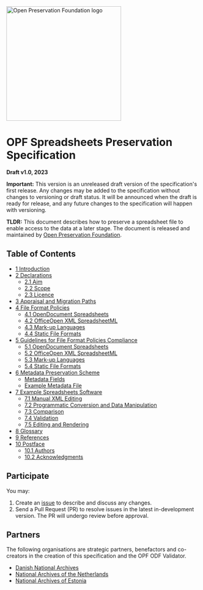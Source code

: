 <img src="https://openpreservation.org/wp-content/uploads/2019/11/opf-site-logo.png" width="300" alt="Open Preservation Foundation logo">

# OPF Spreadsheets Preservation Specification

**Draft v1.0, 2023**

**Important:** This version is an unreleased draft version of the specification's first release. Any changes may be added to the specification without changes to versioning or draft status. It will be announced when the draft is ready for release, and any future changes to the specification will happen with versioning.

**TLDR:** This document describes how to preserve a spreadsheet file to enable access to the data at a later stage. The document is released and maintained by [Open Preservation Foundation](https://openpreservation.org/).

## Table of Contents

* [1 Introduction](/v1.0/Specification.md#1-introduction)
* [2 Declarations](/v1.0/Specification.md#2-declarations)
    * [2.1 Aim](/v1.0/Specification.md#21-aim)
    * [2.2 Scope](/v1.0/Specification.md#22-scope)
    * [2.3 Licence](/v1.0/Specification.md#23-licence)
* [3 Appraisal and Migration Paths](/v1.0/Specification.md#3-appraisal-and-migration-paths)
* [4 File Format Policies](/v1.0/Specification.md#4-file-format-policies)
    * [4.1 OpenDocument Spreadsheets](/v1.0/Specification.md#41-opendocument-spreadsheets)
    * [4.2 OfficeOpen XML SpreadsheetML](/v1.0/Specification.md#42-office-open-xml-spreadsheetml)
    * [4.3 Mark-up Languages](/v1.0/Specification.md#43-mark-up-languages)
    * [4.4 Static File Formats](/v1.0/Specification.md#44-static-file-formats)
* [5 Guidelines for File Format Policies Compliance](/v1.0/Specification.md#5-guidelines-for-file-format-policies-compliance)
    * [5.1 OpenDocument Spreadsheets](/v1.0/Specification.md#51-opendocument-spreadsheets)
    * [5.2 OfficeOpen XML SpreadsheetML](/v1.0/Specification.md#52-office-open-xml-spreadsheetml)
    * [5.3 Mark-up Languages](/v1.0/Specification.md#53-mark-up-languages)
    * [5.4 Static File Formats](/v1.0/Specification.md#54-static-file-formats)
* [6 Metadata Preservation Scheme](#6-metadata-preservation-scheme)
    * [Metadata Fields](#61-metadata-fields)
    * [Example Metadata File](#62-example-metadata-file)
* [7 Example Spreadsheets Software](/v1.0/Specification.md#7-example-spreadsheets-software)
    * [7.1 Manual XML Editing](/v1.0/Specification.md#71-manual-xml-editing)
    * [7.2 Programmatic Conversion and Data Manipulation](/v1.0/Specification.md#72-programmatic-conversion-and-data-manipulation)
    * [7.3 Comparison](/v1.0/Specification.md#73-comparison)
    * [7.4 Validation](/v1.0/Specification.md#74-validation)
    * [7.5 Editing and Rendering](/v1.0/Specification.md#75-editing-and-rendering)
* [8 Glossary](/v1.0/Specification.md#8-glossary)
* [9 References](/v1.0/Specification.md#9-references)
* [10 Postface](/v1.0/Specification.md#10-postface)
    * [10.1 Authors](/v1.0/Specification.md#101-authors)
    * [10.2 Acknowledgments](/v1.0/Specification.md#102-acknowledgments)

## Participate

You may:
1. Create an [issue](https://github.com/Asbjoedt/Spreadsheets-Preservation-Specification/issues) to describe and discuss any changes.
2. Send a Pull Request (PR) to resolve issues in the latest in-development version. The PR will undergo review before approval.


## Partners
The following organisations are strategic partners, benefactors and co-creators in the creation of this specification and the OPF ODF Validator.

* [Danish National Archives](https://en.rigsarkivet.dk/)
* [National Archives of the Netherlands](https://www.nationaalarchief.nl/en)
* [National Archives of Estonia](https://www.ra.ee/en/)
